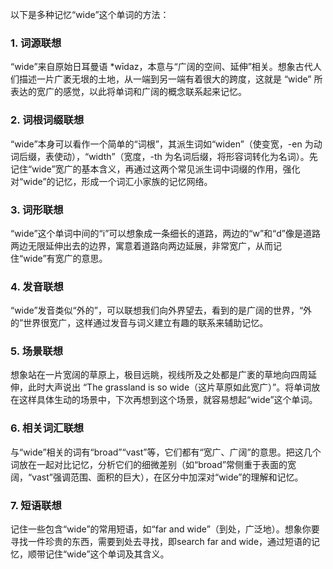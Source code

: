以下是多种记忆“wide”这个单词的方法：

### 1. 词源联想
“wide”来自原始日耳曼语 *wīdaz，本意与“广阔的空间、延伸”相关。想象古代人们描述一片广袤无垠的土地，从一端到另一端有着很大的跨度，这就是 “wide” 所表达的宽广的感觉，以此将单词和广阔的概念联系起来记忆。

### 2. 词根词缀联想
“wide”本身可以看作一个简单的“词根”，其派生词如“widen”（使变宽，-en 为动词后缀，表使动），“width”（宽度，-th 为名词后缀，将形容词转化为名词）。先记住“wide”宽广的基本含义，再通过这两个常见派生词中词缀的作用，强化对“wide”的记忆，形成一个词汇小家族的记忆网络。

### 3. 词形联想
“wide”这个单词中间的“i”可以想象成一条细长的道路，两边的“w”和“d”像是道路两边无限延伸出去的边界，寓意着道路向两边延展，非常宽广，从而记住“wide”有宽广的意思。

### 4. 发音联想
“wide”发音类似“外的”，可以联想我们向外界望去，看到的是广阔的世界，“外的”世界很宽广，这样通过发音与词义建立有趣的联系来辅助记忆。

### 5. 场景联想
想象站在一片宽阔的草原上，极目远眺，视线所及之处都是广袤的草地向四周延伸，此时大声说出 “The grassland is so wide（这片草原如此宽广）”。将单词放在这样具体生动的场景中，下次再想到这个场景，就容易想起“wide”这个单词。

### 6. 相关词汇联想
与“wide”相关的词有“broad”“vast”等，它们都有“宽广、广阔”的意思。把这几个词放在一起对比记忆，分析它们的细微差别（如“broad”常侧重于表面的宽阔，“vast”强调范围、面积的巨大），在区分中加深对“wide”的理解和记忆。

### 7. 短语联想
记住一些包含“wide”的常用短语，如“far and wide”（到处，广泛地）。想象你要寻找一件珍贵的东西，需要到处去寻找，即search far and wide，通过短语的记忆，顺带记住“wide”这个单词及其含义。 